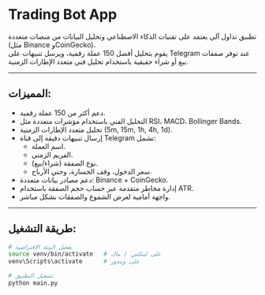 # Trading Bot App

تطبيق تداول آلي يعتمد على تقنيات الذكاء الاصطناعي وتحليل البيانات من منصات متعددة (مثل Binance وCoinGecko).  
يقوم بتحليل أفضل 150 عملة رقمية، ويرسل تنبيهات على Telegram عند توفر صفقات بيع أو شراء حقيقية باستخدام تحليل فني متعدد الإطارات الزمنية.

---

## **المميزات:**
- دعم أكثر من 150 عملة رقمية.
- التحليل الفني باستخدام مؤشرات متعددة مثل RSI، MACD، Bollinger Bands.
- تحليل متعدد الإطارات الزمنية (5m, 15m, 1h, 4h, 1d).
- إرسال تنبيهات دقيقة إلى قناة Telegram تشمل:
  - اسم العملة.
  - الفريم الزمني.
  - نوع الصفقة (شراء/بيع).
  - سعر الدخول، وقف الخسارة، وجني الأرباح.
- دعم مصادر بيانات متعددة: Binance + CoinGecko.
- إدارة مخاطر متقدمة عبر حساب حجم الصفقة باستخدام ATR.
- واجهة أمامية لعرض الشموع والصفقات بشكل مباشر.

---

## **طريقة التشغيل:**

```bash
# تفعيل البيئة الافتراضية
source venv/bin/activate   # على لينكس / ماك
venv\Scripts\activate      # على ويندوز

# تشغيل التطبيق
python main.py
